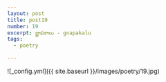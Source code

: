 ```yaml
---
layout: post
title: post19
number: 19
excerpt: జ్ఞాపకాలు - gnapakalu
tags:
  - poetry

---
```




![_config.yml]({{ site.baseurl }}/images/poetry/19.jpg)

